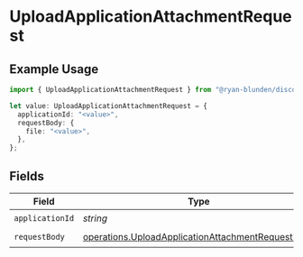 # UploadApplicationAttachmentRequest

## Example Usage

```typescript
import { UploadApplicationAttachmentRequest } from "@ryan-blunden/discord/models/operations";

let value: UploadApplicationAttachmentRequest = {
  applicationId: "<value>",
  requestBody: {
    file: "<value>",
  },
};
```

## Fields

| Field                                                                                                                  | Type                                                                                                                   | Required                                                                                                               | Description                                                                                                            |
| ---------------------------------------------------------------------------------------------------------------------- | ---------------------------------------------------------------------------------------------------------------------- | ---------------------------------------------------------------------------------------------------------------------- | ---------------------------------------------------------------------------------------------------------------------- |
| `applicationId`                                                                                                        | *string*                                                                                                               | :heavy_check_mark:                                                                                                     | N/A                                                                                                                    |
| `requestBody`                                                                                                          | [operations.UploadApplicationAttachmentRequestBody](../../models/operations/uploadapplicationattachmentrequestbody.md) | :heavy_check_mark:                                                                                                     | N/A                                                                                                                    |